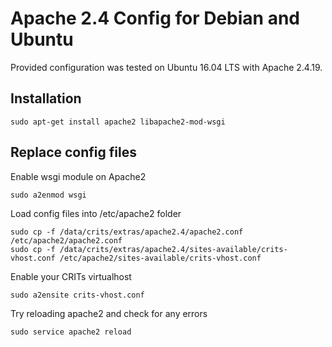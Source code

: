 # Apache 2.4 Config for Debian and Ubuntu

Provided configuration was tested on Ubuntu 16.04 LTS with Apache 2.4.19.

## Installation
```
sudo apt-get install apache2 libapache2-mod-wsgi
```

## Replace config files
Enable wsgi module on Apache2
```
sudo a2enmod wsgi
```

Load config files into /etc/apache2 folder
```
sudo cp -f /data/crits/extras/apache2.4/apache2.conf /etc/apache2/apache2.conf
sudo cp -f /data/crits/extras/apache2.4/sites-available/crits-vhost.conf /etc/apache2/sites-available/crits-vhost.conf
```

Enable your CRITs virtualhost
```
sudo a2ensite crits-vhost.conf
```

Try reloading apache2 and check for any errors
```
sudo service apache2 reload
```
